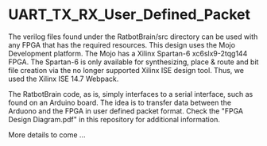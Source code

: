 # UART_TX_RX_User_Defined_Packet

The verilog files found under the RatbotBrain/src directory can be used with any FPGA that has the required resources.
This design uses the Mojo Development platform. The Mojo has a Xilinx Spartan-6 xc6slx9-2tqg144 FPGA. The Spartan-6
is only available for synthesizing, place & route and bit file creation via the no longer supported Xilinx ISE design tool.
Thus, we used the Xilinx ISE 14.7 Webpack.

The RatbotBrain code, as is, simply interfaces to a serial interface, such as found on an Arduino board. The idea is to 
transfer data between the Arduono and the FPGA in user defined packet format. Check the "FPGA Design Diagram.pdf" in this repository
for additional information. 

More details to come ...

